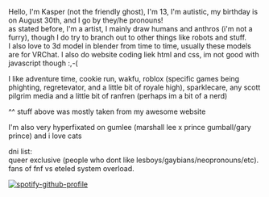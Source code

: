 Hello, I'm Kasper (not the friendly ghost), I'm 13, I'm autistic, my birthday is on August 30th, and I go by they/he pronouns! 
</br>
as stated before, I'm a artist, I mainly draw humans and anthros (i'm not a furry), though I do try to branch out to other things like robots and stuff. 
</br>
I also love to 3d model in blender from time to time, usually these models are for VRChat. I also do website coding liek html and css, im not good with javascript though :,-(

I like adventure time, cookie run, wakfu, roblox (specific games being phighting, regretevator, and a little bit of royale high), 
sparklecare, any scott pilgrim media and a little bit of ranfren (perhaps im a bit of a nerd)

^^ stuff above was mostly taken from my awesome website

I'm also very hyperfixated on gumlee (marshall lee x prince gumball/gary prince) and i love cats

dni list:
</br>
queer exclusive (people who dont like lesboys/gaybians/neopronouns/etc).
</br>
fans of fnf vs eteled system overload.

[![spotify-github-profile](https://spotify-github-profile.kittinanx.com/api/view?uid=wz4q9xx5n73ighx257wqqh684&cover_image=true&theme=novatorem&show_offline=false&background_color=121212&interchange=false&bar_color=ff00ae&bar_color_cover=false)](https://github.com/kittinan/spotify-github-profile)

